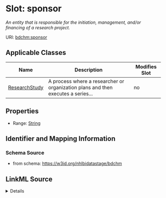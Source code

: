 # Slot: sponsor


_An entity that is responsible for the initiation, management, and/or financing of a research project._



URI: [bdchm:sponsor](bdchm:sponsor)



<!-- no inheritance hierarchy -->




## Applicable Classes

| Name | Description | Modifies Slot |
| --- | --- | --- |
[ResearchStudy](ResearchStudy.md) | A process where a researcher or organization plans and then executes a series... |  no  |







## Properties

* Range: [String](String.md)





## Identifier and Mapping Information







### Schema Source


* from schema: https://w3id.org/nhlbidatastage/bdchm




## LinkML Source

<details>
```yaml
name: sponsor
description: An entity that is responsible for the initiation, management, and/or
  financing of a research project.
from_schema: https://w3id.org/nhlbidatastage/bdchm
rank: 1000
alias: sponsor
owner: ResearchStudy
domain_of:
- ResearchStudy
range: string

```
</details>